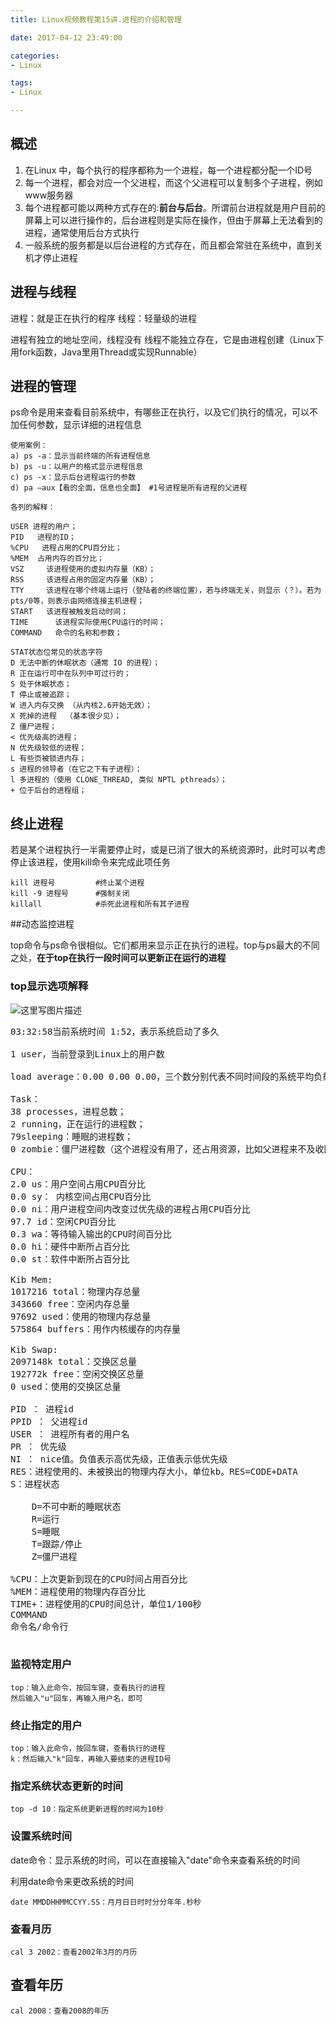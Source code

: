 ```yaml
---
title: Linux视频教程第15讲.进程的介绍和管理

date: 2017-04-12 23:49:00

categories:
- Linux

tags:
- Linux

---
```


## 概述

1. 在Linux 中，每个执行的程序都称为一个进程，每一个进程都分配一个ID号 
2. 每一个进程，都会对应一个父进程，而这个父进程可以复制多个子进程，例如www服务器
3. 每个进程都可能以两种方式存在的:**前台与后台**。所谓前台进程就是用户目前的屏幕上可以进行操作的，后台进程则是实际在操作，但由于屏幕上无法看到的进程，通常使用后台方式执行
4. 一般系统的服务都是以后台进程的方式存在，而且都会常驻在系统中，直到关机才停止进程

## 进程与线程 

进程：就是正在执行的程序 
线程：轻量级的进程

进程有独立的地址空间，线程没有
线程不能独立存在，它是由进程创建（Linux下用fork函数，Java里用Thread或实现Runnable）

## 进程的管理

ps命令是用来查看目前系统中，有哪些正在执行，以及它们执行的情况，可以不加任何参数，显示详细的进程信息

```
使用案例：
a) ps ‐a：显示当前终端的所有进程信息 
b) ps ‐u：以用户的格式显示进程信息 
c) ps ‐x：显示后台进程运行的参数 
d) pa –aux【看的全面，信息也全面】 #1号进程是所有进程的父进程
```

	各列的解释：
	
	USER 进程的用户；
	PID   进程的ID；
	%CPU   进程占用的CPU百分比；
	%MEM  占用内存的百分比；
	VSZ     该进程使用的虚拟内存量（KB）；
	RSS     该进程占用的固定内存量（KB）；
	TTY     该进程在哪个终端上运行（登陆者的终端位置），若与终端无关，则显示（？）。若为pts/0等，则表示由网络连接主机进程；
	START   该进程被触发启动时间；
	TIME      该进程实际使用CPU运行的时间；
	COMMAND   命令的名称和参数；
	
	STAT状态位常见的状态字符
	D 无法中断的休眠状态（通常 IO 的进程）；
	R 正在运行可中在队列中可过行的；
	S 处于休眠状态；
	T 停止或被追踪；
	W 进入内存交换 （从内核2.6开始无效）；
	X 死掉的进程  （基本很少见）；
	Z 僵尸进程；
	< 优先级高的进程；
	N 优先级较低的进程；
	L 有些页被锁进内存；
	s 进程的领导者（在它之下有子进程）；
	l 多进程的（使用 CLONE_THREAD, 类似 NPTL pthreads）；
	+ 位于后台的进程组；

## 终止进程

若是某个进程执行一半需要停止时，或是已消了很大的系统资源时，此时可以考虑停止该进程，使用kill命令来完成此项任务

```
kill 进程号         #终止某个进程
kill -9 进程号      #强制关闭
killall            #杀死此进程和所有其子进程
```

##动态监控进程

top命令与ps命令很相似。它们都用来显示正在执行的进程。top与ps最大的不同之处，**在于top在执行一段时间可以更新正在运行的进程**

### top显示选项解释

![这里写图片描述](http://img.blog.csdn.net/20151226153756930)

<pre>
03:32:58当前系统时间 1:52，表示系统启动了多久

1 user，当前登录到Linux上的用户数

load average：0.00 0.00 0.00，三个数分别代表不同时间段的系统平均负载（一分钟、五分钟、以及十五分钟），当前系统负载情况，一般来说，参数越小，系统运行的越轻松，当平均数>0.6时，系统就很紧张了

Task：
38 processes，进程总数；
2 running，正在运行的进程数；
79sleeping：睡眠的进程数；
0 zombie：僵尸进程数（这个进程没有用了，还占用资源，比如父进程来不及收回子进程）

CPU：
2.0 us：用户空间占用CPU百分比
0.0 sy：	内核空间占用CPU百分比
0.0 ni：用户进程空间内改变过优先级的进程占用CPU百分比
97.7 id：空闲CPU百分比
0.3 wa：等待输入输出的CPU时间百分比
0.0 hi：硬件中断所占百分比
0.0 st：软件中断所占百分比

Kib Mem:
1017216 total：物理内存总量
343660 free：空闲内存总量
97692 used：使用的物理内存总量
575864 buffers：用作内核缓存的内存量

Kib Swap: 
2097148k total：交换区总量
192772k free：空闲交换区总量
0 used：使用的交换区总量

PID ： 进程id
PPID ： 父进程id
USER ： 进程所有者的用户名
PR ： 优先级
NI ： nice值。负值表示高优先级，正值表示低优先级
RES：进程使用的、未被换出的物理内存大小，单位kb。RES=CODE+DATA
S：进程状态

	D=不可中断的睡眠状态
	R=运行
	S=睡眠
	T=跟踪/停止
	Z=僵尸进程

%CPU：上次更新到现在的CPU时间占用百分比
%MEM：进程使用的物理内存百分比
TIME+：进程使用的CPU时间总计，单位1/100秒
COMMAND
命令名/命令行

</pre>

### 监视特定用户

```
top：输入此命令，按回车键，查看执行的进程 
然后输入"u"回车，再输入用户名，即可
```

### 终止指定的用户

```
top：输入此命令，按回车键，查看执行的进程
k：然后输入"k"回车，再输入要结束的进程ID号
```

### 指定系统状态更新的时间

```
top ‐d 10：指定系统更新进程的时间为10秒
```

### 设置系统时间

date命令：显示系统的时间，可以在直接输入"date"命令来查看系统的时间 

利用date命令来更改系统的时间

```
date MMDDHHMMCCYY.SS：月月日日时时分分年年.秒秒 
```

### 查看月历

```
cal 3 2002：查看2002年3月的月历
```

## 查看年历

```
cal 2008：查看2008的年历
```



